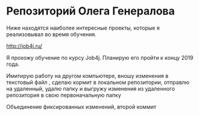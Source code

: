 # Репозиторий Олега Генералова


Ниже находятся наиболее интересные проекты, которые я реализовывал во время обучения.

http://job4j.ru/    

Я прохожу обучение по курсу Job4j. Планирую его пройти к концу 2019 года.

Имитирую работу на другом компьютере, вношу изменения в текстовый файл , сделаю кормит в локальном репозитории, отправлю на удаленный, удалю папку и выгружу изменения из удаленного репозитория в свою первоначальную папку

Объединение фиксированных изменений, второй  коммит